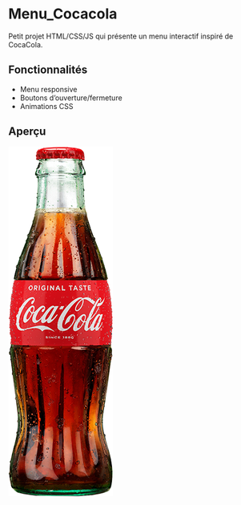 # Menu_Cocacola

Petit projet HTML/CSS/JS qui présente un menu interactif inspiré de CocaCola.

## Fonctionnalités
- Menu responsive
- Boutons d’ouverture/fermeture
- Animations CSS

## Aperçu
![screenshot](img/cocacola1.png)
